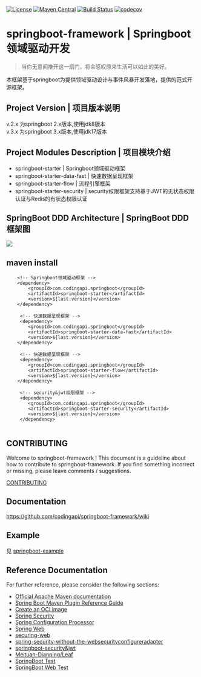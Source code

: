 [![License](https://img.shields.io/badge/License-Apache%202.0-blue.svg)](https://github.com/codingapi/springboot-framework/blob/main/LICENSE)
[![Maven Central](https://img.shields.io/maven-central/v/com.codingapi.springboot/springboot-starter.svg?label=Maven%20Central)](https://search.maven.org/search?q=g:%22com.codingapi.springboot%22%20AND%20a:%22springboot-starter%22)
[![Build Status](https://app.travis-ci.com/codingapi/springboot-framework.svg?branch=main)](https://app.travis-ci.com/codingapi/springboot-framework)
[![codecov](https://codecov.io/gh/codingapi/springboot-framework/branch/main/graph/badge.svg?token=Gl9LjJV6y4)](https://codecov.io/gh/codingapi/springboot-framework)

# springboot-framework | Springboot领域驱动开发

> 当你无意间推开这一扇门，将会感叹原来生活可以如此的美好。

本框架基于springboot为提供领域驱动设计与事件风暴开发落地，提供的范式开源框架。

## Project Version | 项目版本说明

v.2.x 为springboot 2.x版本,使用jdk8版本   
v.3.x 为springboot 3.x版本,使用jdk17版本 

## Project Modules Description | 项目模块介绍

* springboot-starter | Springboot领域驱动框架
* springboot-starter-data-fast | 快速数据呈现框架
* springboot-starter-flow | 流程引擎框架
* springboot-starter-security | security权限框架支持基于JWT的无状态权限认证与Redis的有状态权限认证

## SpringBoot DDD Architecture | SpringBoot DDD 框架图

![](./docs/img/ddd_architecture.png)

## maven install

```
    <!-- Springboot领域驱动框架 -->
    <dependency>
        <groupId>com.codingapi.springboot</groupId>
        <artifactId>springboot-starter</artifactId>
        <version>${last.version}</version>
    </dependency>
    
     <!-- 快速数据呈现框架 -->
     <dependency>
        <groupId>com.codingapi.springboot</groupId>
        <artifactId>springboot-starter-data-fast</artifactId>
        <version>${last.version}</version>
    </dependency>
    
     <!-- 快速数据呈现框架 -->
     <dependency>
        <groupId>com.codingapi.springboot</groupId>
        <artifactId>springboot-starter-flow</artifactId>
        <version>${last.version}</version>
    </dependency>
    
     <!-- security&jwt权限框架 -->
     <dependency>
        <groupId>com.codingapi.springboot</groupId>
        <artifactId>springboot-starter-security</artifactId>
        <version>${last.version}</version>
     </dependency>
     
```

## CONTRIBUTING

Welcome to springboot-framework ! This document is a guideline about how to contribute to springboot-framework.
If you find something incorrect or missing, please leave comments / suggestions.

[CONTRIBUTING](./CONTRIBUTING.md)

## Documentation

https://github.com/codingapi/springboot-framework/wiki

## Example

见 [springboot-example](https://github.com/codingapi/springboot-example)

## Reference Documentation

For further reference, please consider the following sections:

* [Official Apache Maven documentation](https://maven.apache.org/guides/index.html)
* [Spring Boot Maven Plugin Reference Guide](https://docs.spring.io/spring-boot/docs/2.7.1/maven-plugin/reference/html/)
* [Create an OCI image](https://docs.spring.io/spring-boot/docs/2.7.1/maven-plugin/reference/html/#build-image)
* [Spring Security](https://docs.spring.io/spring-boot/docs/2.7.1/reference/htmlsingle/#web.security)
* [Spring Configuration Processor](https://docs.spring.io/spring-boot/docs/2.7.1/reference/htmlsingle/#appendix.configuration-metadata.annotation-processor)
* [Spring Web](https://docs.spring.io/spring-boot/docs/2.7.1/reference/htmlsingle/#web)
* [securing-web](https://spring.io/guides/gs/securing-web/)
* [spring-security-without-the-websecurityconfigureradapter](https://spring.io/blog/2022/02/21/spring-security-without-the-websecurityconfigureradapter)
* [springboot-security&jwt](https://blog.csdn.net/u014553029/article/details/112759382)
* [Meituan-Dianping/Leaf](https://github.com/Meituan-Dianping/Leaf)
* [SpringBoot Test](https://spring.io/guides/gs/testing-web/)
* [SpringBoot Web Test](https://spring.io/guides/gs/testing-web/)  
